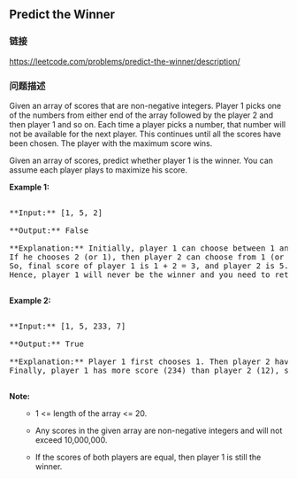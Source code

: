 ## Predict the Winner  
### 链接  
https://leetcode.com/problems/predict-the-winner/description/  
### 问题描述
Given an array of scores that are non-negative integers. Player 1 picks one of the numbers from either end of the array followed by the player 2 and then player 1 and so on. Each time a player picks a number, that number will not be available for the next player. This continues until all the scores have been chosen. The player with the maximum score wins. 

Given an array of scores, predict whether player 1 is the winner. You can assume each player plays to maximize his score. 

**Example 1:**<br />
<pre>
**Input:** [1, 5, 2]
**Output:** False
**Explanation:** Initially, player 1 can choose between 1 and 2. <br/>If he chooses 2 (or 1), then player 2 can choose from 1 (or 2) and 5. If player 2 chooses 5, then player 1 will be left with 1 (or 2). <br/>So, final score of player 1 is 1 + 2 = 3, and player 2 is 5. <br/>Hence, player 1 will never be the winner and you need to return False.
</pre>


**Example 2:**<br />
<pre>
**Input:** [1, 5, 233, 7]
**Output:** True
**Explanation:** Player 1 first chooses 1. Then player 2 have to choose between 5 and 7. No matter which number player 2 choose, player 1 can choose 233.<br />Finally, player 1 has more score (234) than player 2 (12), so you need to return True representing player1 can win.
</pre>


**Note:**<br>
<ol>
- 1 <= length of the array <= 20. 
- Any scores in the given array are non-negative integers and will not exceed 10,000,000.
- If the scores of both players are equal, then player 1 is still the winner.
</ol>

